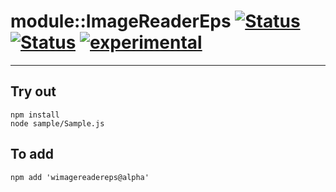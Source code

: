 
# module::ImageReaderEps [![Status](https://circleci.com/gh/Wandalen/wImageReaderEps.svg?style=shield)](https://img.shields.io/circleci/build/github/Wandalen/wImageReaderEps?label=Test&logo=Test) [![Status](https://github.com/Wandalen/wImageReaderEps/workflows/Test/badge.svg)](https://github.com/Wandalen/wImageReaderEps/actions?query=workflow%3ATest) [![experimental](https://img.shields.io/badge/stability-experimental-orange.svg)](https://github.com/emersion/stability-badges#experimental)

___

## Try out
```
npm install
node sample/Sample.js
```

## To add
```
npm add 'wimagereadereps@alpha'
```

